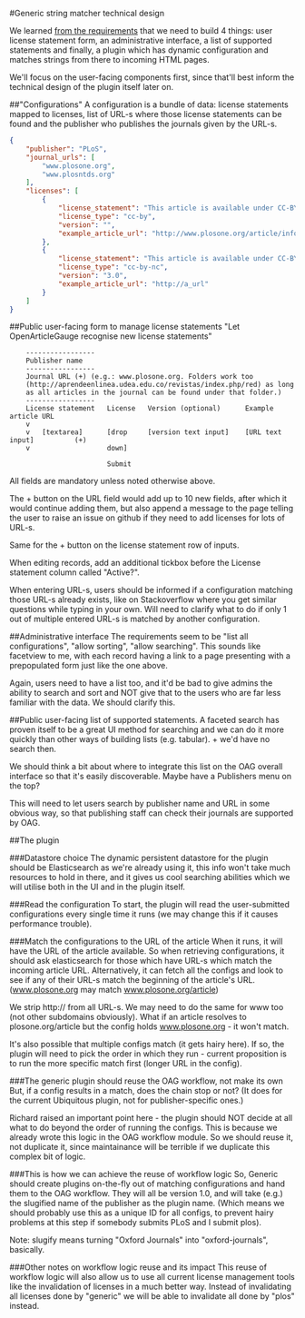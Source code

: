 #Generic string matcher technical design

We learned [from the requirements](generic_string_matcher_requirements.md)
that we need to build 4 things: user license statement form, an
administrative interface, a list of supported statements and finally, a
plugin which has dynamic configuration and matches strings from there to
incoming HTML pages.

We'll focus on the user-facing components first, since that'll best
inform the technical design of the plugin itself later on.

##"Configurations"
A configuration is a bundle of data: license statements mapped to
licenses, list of URL-s where those license statements can be found and
the publisher who publishes the journals given by the URL-s.

```json
{
    "publisher": "PLoS",
    "journal_urls": [
        "www.plosone.org",
        "www.plosntds.org"
    ],
    "licenses": [
        {
            "license_statement": "This article is available under CC-BY.",
            "license_type": "cc-by",
            "version": "",
            "example_article_url": "http://www.plosone.org/article/info%3Adoi%2F10.1371%2Fjournal.pone.0031314"
        },
        {
            "license_statement": "This article is available under CC-BY-NC v.3.0.",
            "license_type": "cc-by-nc",
            "version": "3.0",
            "example_article_url": "http://a_url"
        }
    ]
}
```

##Public user-facing form to manage license statements
"Let OpenArticleGauge recognise new license statements"

```
    -----------------
    Publisher name
    -----------------
    Journal URL (+) (e.g.: www.plosone.org. Folders work too
    (http://aprendeenlinea.udea.edu.co/revistas/index.php/red) as long
    as all articles in the journal can be found under that folder.)
    -----------------
    License statement   License   Version (optional)      Example article URL
    v
    v   [textarea]      [drop     [version text input]    [URL text input]          (+)
    v                   down]

                        Submit
```

All fields are mandatory unless noted otherwise above.

The + button on the URL field would add up to 10 new fields, after which
it would continue adding them, but also append a message to the page
telling the user to raise an issue on github if they need to add
licenses for lots of URL-s.

Same for the + button on the license statement row of inputs.

When editing records, add an additional tickbox before the License
statement column called "Active?".

When entering URL-s, users should be informed if a configuration
matching those URL-s already exists, like on Stackoverflow where you get
similar questions while typing in your own. Will need to clarify what to
do if only 1 out of multiple entered URL-s is matched by another
configuration.

##Administrative interface
The requirements seem to be "list all configurations", "allow sorting",
"allow searching". This sounds like facetview to me, with each record
having a link to a page presenting with a prepopulated form just like
the one above.

Again, users need to have a list too, and it'd be bad to give admins the
ability to search and sort and NOT give that to the users who are far
less familiar with the data. We should clarify this.

##Public user-facing list of supported statements.
A faceted search has proven itself to be a great UI method for searching
and we can do it more quickly than other ways of building lists (e.g.
tabular). + we'd have no search then.

We should think a bit about where to integrate this list on the OAG
overall interface so that it's easily discoverable. Maybe have a
Publishers menu on the top?

This will need to let users search by publisher name and URL in some
obvious way, so that publishing staff can check their journals are
supported by OAG.

##The plugin

###Datastore choice
The dynamic persistent datastore for the plugin should be Elasticsearch
as we're already using it, this info won't take much resources to hold
in there, and it gives us cool searching abilities which we will utilise
both in the UI and in the plugin itself.

###Read the configuration
To start, the plugin will read the user-submitted configurations every
single time it runs (we may change this if it causes performance
trouble).

###Match the configurations to the URL of the article
When it runs, it will have the URL of the article available. So
when retrieving configurations, it should ask  elasticsearch for those
which have URL-s which match the incoming article URL. Alternatively, it
can fetch all the configs and look to see if any of their URL-s match
the beginning of the article's URL. (www.plosone.org may match
www.plosone.org/article)

We strip http:// from all URL-s. We may need to do the same for www too
(not other subdomains obviously). What if an article resolves to
plosone.org/article but the config holds www.plosone.org - it won't
match.

It's also possible that multiple configs match (it gets hairy here). If
so, the plugin will need to pick the order in which they run - current
proposition is to run the more specific match first (longer URL in the
config).

###The generic plugin should reuse the OAG workflow, not make its own
But, if a config results in a match, does the chain stop or not? (It
does for the current Ubiquitous plugin, not for publisher-specific
ones.)

Richard raised an important point here - the plugin should NOT decide at
all what to do beyond the order of running the configs. This is because
we already wrote this logic in the OAG workflow module. So we should
reuse it, not duplicate it, since maintainance will be terrible if we
duplicate this complex bit of logic.

###This is how we can achieve the reuse of workflow logic
So, Generic should create plugins on-the-fly out of matching
configurations and hand them to the OAG workflow. They will all be
version 1.0, and will take (e.g.) the slugified name of the publisher as
the plugin name. (Which means we should probably use this as a unique ID
for all configs, to prevent hairy problems at this step if somebody
    submits PLoS and I submit plos).

Note: slugify means turning "Oxford Journals" into "oxford-journals",
basically.

###Other notes on workflow logic reuse and its impact
This reuse of workflow logic will also allow us to use all current
license management tools like the invalidation of licenses in a much
better way. Instead of invalidating all licenses done by "generic" we
will be able to invalidate all done by "plos" instead.
